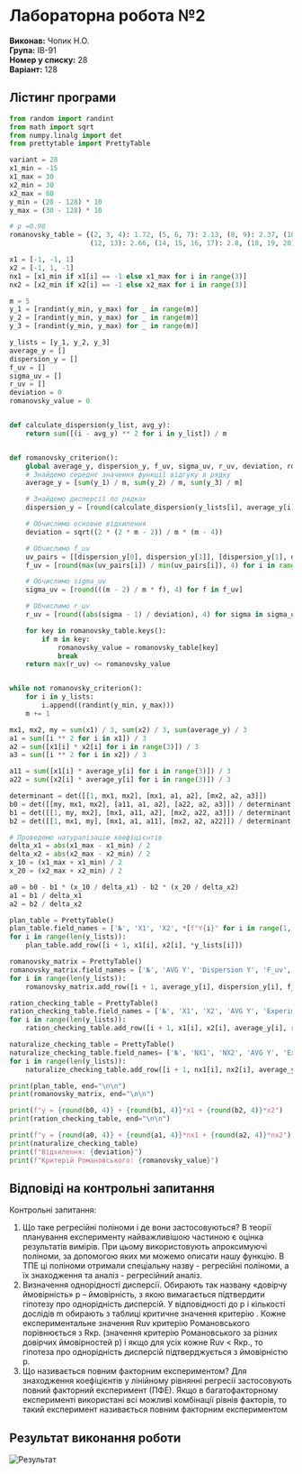 # Лабораторна робота №2
**Виконав:** Чопик Н.О. <br>
**Група:** ІВ-91 <br>
**Номер у списку:** 28 <br>
**Варіант:** 128 


## Лістинг програми
```python
from random import randint
from math import sqrt
from numpy.linalg import det
from prettytable import PrettyTable

variant = 28
x1_min = -15
x1_max = 30
x2_min = 30
x2_max = 80
y_min = (20 - 128) * 10
y_max = (30 - 128) * 10

# p =0.98
romanovsky_table = {(2, 3, 4): 1.72, (5, 6, 7): 2.13, (8, 9): 2.37, (10, 11): 2.54,
                    (12, 13): 2.66, (14, 15, 16, 17): 2.8, (18, 19, 20): 2.96}

x1 = [-1, -1, 1]
x2 = [-1, 1, -1]
nx1 = [x1_min if x1[i] == -1 else x1_max for i in range(3)]
nx2 = [x2_min if x2[i] == -1 else x2_max for i in range(3)]

m = 5
y_1 = [randint(y_min, y_max) for _ in range(m)]
y_2 = [randint(y_min, y_max) for _ in range(m)]
y_3 = [randint(y_min, y_max) for _ in range(m)]

y_lists = [y_1, y_2, y_3]
average_y = []
dispersion_y = []
f_uv = []
sigma_uv = []
r_uv = []
deviation = 0
romanovsky_value = 0


def calculate_dispersion(y_list, avg_y):
    return sum([(i - avg_y) ** 2 for i in y_list]) / m


def romanovsky_criterion():
    global average_y, dispersion_y, f_uv, sigma_uv, r_uv, deviation, romanovsky_value
    # Знайдемо середнє значення функції відгуку в рядку
    average_y = [sum(y_1) / m, sum(y_2) / m, sum(y_3) / m]

    # Знайдемо дисперсії по рядках
    dispersion_y = [round(calculate_dispersion(y_lists[i], average_y[i]), 4) for i in range(3)]

    # Обчислимо основне відхилення
    deviation = sqrt((2 * (2 * m - 2)) / m * (m - 4))

    # Обчислимо f_uv
    uv_pairs = [[dispersion_y[0], dispersion_y[1]], [dispersion_y[1], dispersion_y[2]], [dispersion_y[2], dispersion_y[0]]]
    f_uv = [round(max(uv_pairs[i]) / min(uv_pairs[i]), 4) for i in range(3)]

    # Обчислимо sigma_uv
    sigma_uv = [round(((m - 2) / m * f), 4) for f in f_uv]

    # Обчислимо r_uv
    r_uv = [round((abs(sigma - 1) / deviation), 4) for sigma in sigma_uv]

    for key in romanovsky_table.keys():
        if m in key:
            romanovsky_value = romanovsky_table[key]
            break
    return max(r_uv) <= romanovsky_value


while not romanovsky_criterion():
    for i in y_lists:
        i.append((randint(y_min, y_max)))
    m += 1

mx1, mx2, my = sum(x1) / 3, sum(x2) / 3, sum(average_y) / 3
a1 = sum([i ** 2 for i in x1]) / 3
a2 = sum([x1[i] * x2[i] for i in range(3)]) / 3
a3 = sum([i ** 2 for i in x2]) / 3

a11 = sum([x1[i] * average_y[i] for i in range(3)]) / 3
a22 = sum([x2[i] * average_y[i] for i in range(3)]) / 3

determinant = det([[1, mx1, mx2], [mx1, a1, a2], [mx2, a2, a3]])
b0 = det([[my, mx1, mx2], [a11, a1, a2], [a22, a2, a3]]) / determinant
b1 = det([[1, my, mx2], [mx1, a11, a2], [mx2, a22, a3]]) / determinant
b2 = det([[1, mx1, my], [mx1, a1, a11], [mx2, a2, a22]]) / determinant

# Проведемо натуралізацію коефіцієнтів
delta_x1 = abs(x1_max - x1_min) / 2
delta_x2 = abs(x2_max - x2_min) / 2
x_10 = (x1_max + x1_min) / 2
x_20 = (x2_max + x2_min) / 2

a0 = b0 - b1 * (x_10 / delta_x1) - b2 * (x_20 / delta_x2)
a1 = b1 / delta_x1
a2 = b2 / delta_x2

plan_table = PrettyTable()
plan_table.field_names = ['№', 'X1', 'X2', *[f"Y{i}" for i in range(1, m + 1)]]
for i in range(len(y_lists)):
    plan_table.add_row([i + 1, x1[i], x2[i], *y_lists[i]])

romanovsky_matrix = PrettyTable()
romanovsky_matrix.field_names = ['№', 'AVG Y', 'Dispersion Y', 'F_uv', 'σ_uv', 'R_uv']
for i in range(len(y_lists)):
    romanovsky_matrix.add_row([i + 1, average_y[i], dispersion_y[i], f_uv[i], sigma_uv[i], r_uv[i]])

ration_checking_table = PrettyTable()
ration_checking_table.field_names = ['№', 'X1', 'X2', 'AVG Y', 'Experimental']
for i in range(len(y_lists)):
    ration_checking_table.add_row([i + 1, x1[i], x2[i], average_y[i], round(b0 + b1 * x1[i] + b2 * x2[i], 4)])

naturalize_checking_table = PrettyTable()
naturalize_checking_table.field_names= ['№', 'NX1', 'NX2', 'AVG Y', 'Experimental']
for i in range(len(y_lists)):
    naturalize_checking_table.add_row([i + 1, nx1[i], nx2[i], average_y[i], round(a0 + a1 * nx1[i] + a2 * nx2[i], 4)])

print(plan_table, end="\n\n")
print(romanovsky_matrix, end="\n\n")

print(f"y = {round(b0, 4)} + {round(b1, 4)}*x1 + {round(b2, 4)}*x2")
print(ration_checking_table, end="\n\n")

print(f"y = {round(a0, 4)} + {round(a1, 4)}*nx1 + {round(a2, 4)}*nx2")
print(naturalize_checking_table)
print(f"Відхилення: {deviation}")
print(f"Критерій Романовського: {romanovsky_value}")


```

## Відповіді на контрольні запитання

Контрольні запитання:

1.	Що таке регресійні поліноми і де вони застосовуються?
В теорії планування експерименту найважливішою частиною є оцінка результатів вимірів. При цьому використовують апроксимуючі поліноми, за допомогою яких ми можемо описати нашу функцію. В ТПЕ ці поліноми отримали спеціальну назву - регресійні поліноми, а їх знаходження та аналіз - регресійний аналіз.
2.	Визначення однорідності дисперсії.
Обирають так названу «довірчу ймовірність» p – ймовірність, з якою вимагається підтвердити гіпотезу про однорідність дисперсій. У відповідності до p і кількості дослідів m обирають з таблиці критичне значення критерію . Кожне  експериментальне значення Ruv критерію Романовського порівнюється з Rкр. (значення критерію Романовського за різних довірчих ймовірностей p) і якщо для усіх   кожне Ruv < Rкр., то гіпотеза про однорідність дисперсій підтверджується з ймовірністю p.
3.	Що називається повним факторним експериментом?
Для знаходження коефіцієнтів у лінійному рівнянні регресії застосовують повний факторний експеримент (ПФЕ). Якщо в багатофакторному експерименті використані всі можливі комбінації рівнів факторів, то такий експеримент називається повним факторним експериментом 



## Результат виконання роботи

![Результат](https://github.com/naz-olegovich/MDN_labs/blob/main/Lab2/result_lab2.png)

